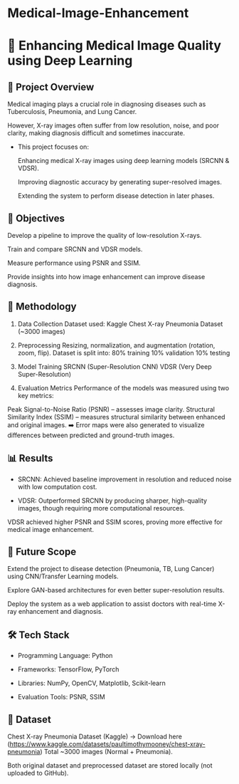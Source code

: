 # Medical-Image-Enhancement
# 🩻 Enhancing Medical Image Quality using Deep Learning




## 📌 Project Overview

Medical imaging plays a crucial role in diagnosing diseases such as Tuberculosis, Pneumonia, and Lung Cancer.


However, X-ray images often suffer from low resolution, noise, and poor clarity, making diagnosis difficult and sometimes inaccurate.


* This project focuses on:

   Enhancing medical X-ray images using deep learning models (SRCNN & VDSR).


   Improving diagnostic accuracy by generating super-resolved images.


   Extending the system to perform disease detection in later phases.




## 🎯 Objectives

Develop a pipeline to improve the quality of low-resolution X-rays.


Train and compare SRCNN and VDSR models.


Measure performance using PSNR and SSIM.


Provide insights into how image enhancement can improve disease diagnosis.







## 🧠 Methodology

1. Data Collection
Dataset used: Kaggle Chest X-ray Pneumonia Dataset (~3000 images)



2. Preprocessing
Resizing, normalization, and augmentation (rotation, zoom, flip).
Dataset is split into:
80% training
10% validation
10% testing



3. Model Training
SRCNN (Super-Resolution CNN) 
VDSR (Very Deep Super-Resolution)



4. Evaluation Metrics
Performance of the models was measured using two key metrics:



Peak Signal-to-Noise Ratio (PSNR) – assesses image clarity.
Structural Similarity Index (SSIM) – measures structural similarity between enhanced and original images.
➡️ Error maps were also generated to visualize differences between predicted and ground-truth images.





## 📊 Results 

* SRCNN: Achieved baseline improvement in resolution and reduced noise with low computation cost.


* VDSR: Outperformed SRCNN by producing sharper, high-quality images, though requiring more computational resources.



VDSR achieved higher PSNR and SSIM scores, proving more effective for medical image enhancement.






## 🔮 Future Scope

Extend the project to disease detection (Pneumonia, TB, Lung Cancer) using CNN/Transfer Learning models.


Explore GAN-based architectures for even better super-resolution results.


Deploy the system as a web application to assist doctors with real-time X-ray enhancement and diagnosis.






## 🛠️ Tech Stack

* Programming Language: Python


* Frameworks: TensorFlow, PyTorch


* Libraries: NumPy, OpenCV, Matplotlib, Scikit-learn


* Evaluation Tools: PSNR, SSIM

  


## 📌 Dataset



Chest X-ray Pneumonia Dataset (Kaggle) → Download here (https://www.kaggle.com/datasets/paultimothymooney/chest-xray-pneumonia)
Total ~3000 images (Normal + Pneumonia).



Both original dataset and preprocessed dataset are stored locally (not uploaded to GitHub).
